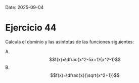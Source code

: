 Date: 2025-09-04

# Ejercicio 44


Calcula el dominio y las asíntotas de las funciones siguientes:

A.  $$f(x)=\dfrac{x^2-5x+1}{x^2-1}$$
B.  $$f(x)=\dfrac{x}{\sqrt{x^2+1}}$$
